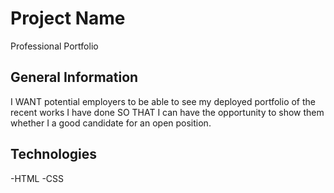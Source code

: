 # Project Name 
Professional Portfolio
## General Information
I WANT potential employers to be able to see my deployed portfolio of the recent  works I have done
SO THAT I can have the opportunity to show them whether I a good candidate for an open position.  

## Technologies 
-HTML
-CSS
